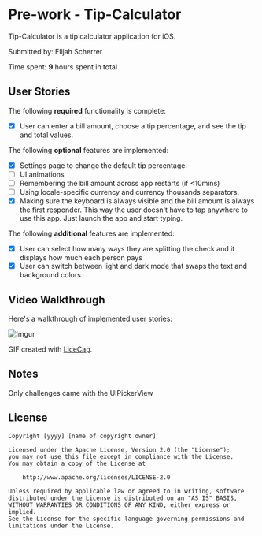 # Pre-work - Tip-Calculator

Tip-Calculator is a tip calculator application for iOS.

Submitted by: Elijah Scherrer

Time spent: **9** hours spent in total

## User Stories

The following **required** functionality is complete:

* [X] User can enter a bill amount, choose a tip percentage, and see the tip and total values.

The following **optional** features are implemented:
* [X] Settings page to change the default tip percentage.
* [ ] UI animations
* [ ] Remembering the bill amount across app restarts (if <10mins)
* [ ] Using locale-specific currency and currency thousands separators.
* [X] Making sure the keyboard is always visible and the bill amount is always the first responder. This way the user doesn't have to tap anywhere to use this app. Just launch the app and start typing.

The following **additional** features are implemented:

- [X] User can select how many ways they are splitting the check and it displays how much each person pays
- [X] User can switch between light and dark mode that swaps the text and background colors

## Video Walkthrough 

Here's a walkthrough of implemented user stories:

![Imgur](https://imgur.com/8TimNLF.gif)

GIF created with [LiceCap](http://www.cockos.com/licecap/).

## Notes

Only challenges came with the UIPickerView

## License

    Copyright [yyyy] [name of copyright owner]

    Licensed under the Apache License, Version 2.0 (the "License");
    you may not use this file except in compliance with the License.
    You may obtain a copy of the License at

        http://www.apache.org/licenses/LICENSE-2.0

    Unless required by applicable law or agreed to in writing, software
    distributed under the License is distributed on an "AS IS" BASIS,
    WITHOUT WARRANTIES OR CONDITIONS OF ANY KIND, either express or implied.
    See the License for the specific language governing permissions and
    limitations under the License.
